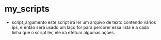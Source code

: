 # my_scripts

* script_argumento
  este script irá ler um arquivo de texto contendo vários ips, e então será usado um laço for para percorer essa lista
  e a cada linha que o script ler, ele irá efetuar algumas ações. 
